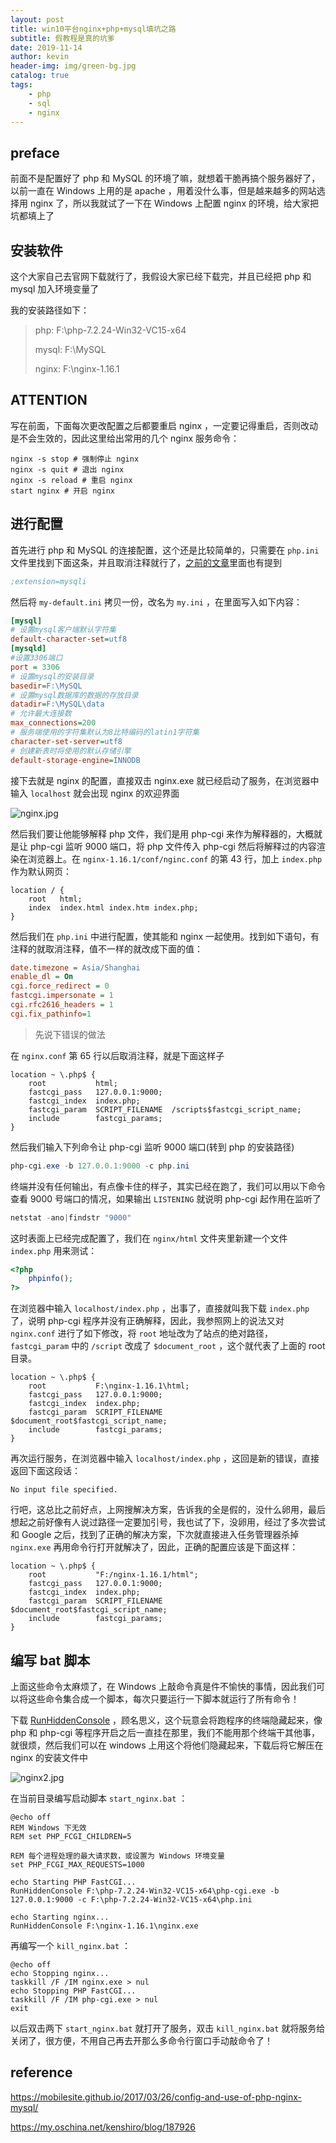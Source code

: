 ```yaml
---
layout: post
title: win10平台nginx+php+mysql填坑之路
subtitle: 假教程是真的坑爹
date: 2019-11-14
author: kevin
header-img: img/green-bg.jpg
catalog: true
tags:
    - php
    - sql
    - nginx
---
```




## preface 



前面不是配置好了 php 和 MySQL 的环境了嘛，就想着干脆再搞个服务器好了，以前一直在 Windows 上用的是 apache ，用着没什么事，但是越来越多的网站选择用 nginx 了，所以我就试了一下在 Windows 上配置 nginx 的环境，给大家把坑都填上了



## 安装软件



这个大家自己去官网下载就行了，我假设大家已经下载完，并且已经把 php 和 mysql 加入环境变量了



我的安装路径如下：

> php:  F:\php-7.2.24-Win32-VC15-x64
>
> mysql: F:\MySQL
>
> nginx: F:\nginx-1.16.1



## ATTENTION



写在前面，下面每次更改配置之后都要重启 nginx ，一定要记得重启，否则改动是不会生效的，因此这里给出常用的几个 nginx 服务命令：



```
nginx -s stop # 强制停止 nginx
nginx -s quit # 退出 nginx 
nginx -s reload # 重启 nginx
start nginx # 开启 nginx
```



## 进行配置



首先进行 php 和 MySQL 的连接配置，这个还是比较简单的，只需要在 `php.ini` 文件里找到下面这条，并且取消注释就行了，[之前的文章](https://yarkable.github.io/2019/11/06/PhpStorm%E9%85%8D%E7%BD%AEXdebug%E6%89%93%E9%80%A0%E8%88%92%E9%80%82php%E5%BC%80%E5%8F%91%E7%8E%AF%E5%A2%83/)里面也有提到

```ini
;extension=mysqli
```



然后将 `my-default.ini` 拷贝一份，改名为 `my.ini` ，在里面写入如下内容：

```ini
[mysql]
# 设置mysql客户端默认字符集
default-character-set=utf8 
[mysqld]
#设置3306端口
port = 3306 
# 设置mysql的安装目录
basedir=F:\MySQL
# 设置mysql数据库的数据的存放目录
datadir=F:\MySQL\data
# 允许最大连接数
max_connections=200
# 服务端使用的字符集默认为8比特编码的latin1字符集
character-set-server=utf8
# 创建新表时将使用的默认存储引擎
default-storage-engine=INNODB 
```



接下去就是 nginx 的配置，直接双击 nginx.exe 就已经启动了服务，在浏览器中输入 `localhost` 就会出现 nginx 的欢迎界面



![nginx.jpg](https://i.loli.net/2019/11/15/q9VEyUoIiNSMpv1.jpg)



然后我们要让他能够解释 php 文件，我们是用 php-cgi 来作为解释器的，大概就是让 php-cgi 监听 9000 端口，将 php 文件传入 php-cgi 然后将解释过的内容渲染在浏览器上。在 `nginx-1.16.1/conf/nginc.conf` 的第 43 行，加上 `index.php` 作为默认网页：



```
location / {
    root   html;
    index  index.html index.htm index.php;
}
```



然后我们在 `php.ini` 中进行配置，使其能和 nginx 一起使用。找到如下语句，有注释的就取消注释，值不一样的就改成下面的值：

```ini
date.timezone = Asia/Shanghai
enable_dl = On
cgi.force_redirect = 0
fastcgi.impersonate = 1
cgi.rfc2616_headers = 1
cgi.fix_pathinfo=1
```



> 先说下错误的做法



在 `nginx.conf` 第 65 行以后取消注释，就是下面这样子

```
location ~ \.php$ {
    root           html;
    fastcgi_pass   127.0.0.1:9000;
    fastcgi_index  index.php;
    fastcgi_param  SCRIPT_FILENAME  /scripts$fastcgi_script_name;
    include        fastcgi_params;
}
```



然后我们输入下列命令让 php-cgi 监听 9000 端口(转到 php 的安装路径)

```powershell
php-cgi.exe -b 127.0.0.1:9000 -c php.ini
```



终端并没有任何输出，有点像卡住的样子，其实已经在跑了，我们可以用以下命令查看 9000 号端口的情况，如果输出 `LISTENING` 就说明 php-cgi 起作用在监听了



```powershell
netstat -ano|findstr "9000"
```



这时表面上已经完成配置了，我们在 `nginx/html` 文件夹里新建一个文件 `index.php` 用来测试：

```php
<?php
    phpinfo();
?>
```



在浏览器中输入 `localhost/index.php` ，出事了，直接就叫我下载 `index.php`了，说明 php-cgi 程序并没有正确解释，因此，我参照网上的说法又对 `nginx.conf` 进行了如下修改，将 `root` 地址改为了站点的绝对路径，`fastcgi_param` 中的 `/script` 改成了 `$document_root` ，这个就代表了上面的 root 目录。

```
location ~ \.php$ {
    root           F:\nginx-1.16.1\html;
    fastcgi_pass   127.0.0.1:9000;
    fastcgi_index  index.php;
    fastcgi_param  SCRIPT_FILENAME  $document_root$fastcgi_script_name;
    include        fastcgi_params;
}
```



再次运行服务，在浏览器中输入 `localhost/index.php` ，这回是新的错误，直接返回下面这段话：

```
No input file specified.
```



行吧，这总比之前好点，上网搜解决方案，告诉我的全是假的，没什么卵用，最后想起之前好像有人说过路径一定要加引号，我也试了下，没卵用，经过了多次尝试和 Google 之后，找到了正确的解决方案，下次就直接进入任务管理器杀掉 `nginx.exe` 再用命令行打开就解决了，因此，正确的配置应该是下面这样：



```
location ~ \.php$ {
    root           "F:/nginx-1.16.1/html";
    fastcgi_pass   127.0.0.1:9000;
    fastcgi_index  index.php;
    fastcgi_param  SCRIPT_FILENAME  $document_root$fastcgi_script_name;
    include        fastcgi_params;
}
```



## 编写 bat 脚本



上面这些命令太麻烦了，在 Windows 上敲命令真是件不愉快的事情，因此我们可以将这些命令集合成一个脚本，每次只要运行一下脚本就运行了所有命令！



下载 [RunHiddenConsole](https://redmine.lighttpd.net/attachments/660/RunHiddenConsole.zip) ，顾名思义，这个玩意会将跑程序的终端隐藏起来，像 php 和 php-cgi 等程序开启之后一直挂在那里，我们不能用那个终端干其他事，就很烦，然后我们可以在 windows 上用这个将他们隐藏起来，下载后将它解压在 nginx 的安装文件中



![nginx2.jpg](https://i.loli.net/2019/11/15/aRQ3Ui7CfST2ykr.jpg)



在当前目录编写启动脚本 `start_nginx.bat` ：



```shell
@echo off
REM Windows 下无效
REM set PHP_FCGI_CHILDREN=5

REM 每个进程处理的最大请求数，或设置为 Windows 环境变量
set PHP_FCGI_MAX_REQUESTS=1000

echo Starting PHP FastCGI...
RunHiddenConsole F:\php-7.2.24-Win32-VC15-x64\php-cgi.exe -b 127.0.0.1:9000 -c F:\php-7.2.24-Win32-VC15-x64\php.ini

echo Starting nginx...
RunHiddenConsole F:\nginx-1.16.1\nginx.exe
```



再编写一个 `kill_nginx.bat` ：



```shell
@echo off
echo Stopping nginx...
taskkill /F /IM nginx.exe > nul
echo Stopping PHP FastCGI...
taskkill /F /IM php-cgi.exe > nul
exit
```



以后双击两下 `start_nginx.bat` 就打开了服务，双击 `kill_nginx.bat` 就将服务给关闭了，很方便，不用自己再去开那么多命令行窗口手动敲命令了！



## reference



https://mobilesite.github.io/2017/03/26/config-and-use-of-php-nginx-mysql/

https://my.oschina.net/kenshiro/blog/187926